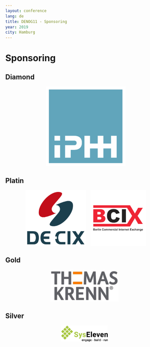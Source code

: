 ```yaml
---
layout: conference
lang: de
title: DENOG11 - Sponsoring
year: 2019
city: Hamburg
---
```

# Sponsoring

## Diamond
<p align="center">
<img src="/images/meetings/denog11/sponsor_iphh.png" height="250"  title="Internet Port Hamburg">
</p>

## Platin
<p align="center">
<img src="/images/meetings/denog11/sponsor_de-cix.png" height="175"  title="DE-CIX"> &nbsp; 
<img src="/images/meetings/denog11/sponsor_bcix.png" height="175"  title="BCIX">
</p>

## Gold
<p align="center">
<img src="/images/meetings/denog11/sponsor_thomaskrenn.jpg" height="100"  title="Thomas-Krenn.AG"> &nbsp; 
</p>

## Silver
<p align="center">
<img src="/images/meetings/denog11/sponsor_syseleven.png" height="50"  title="SysEleven"> &nbsp; 
</p>